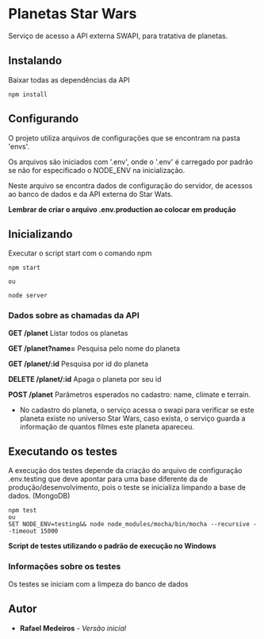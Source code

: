 # Planetas Star Wars

Serviço de acesso a API externa SWAPI, para tratativa de planetas.

## Instalando
Baixar todas as dependências da API

```
npm install
```

## Configurando

O projeto utiliza arquivos de configurações que se encontram na pasta 'envs'.

Os arquivos são iniciados com '.env', onde o '.env' é carregado por padrão se não for especificado o NODE_ENV na inicialização.

Neste arquivo se encontra dados de configuração do servidor, de acessos ao banco de dados e da API externa do Star Wats.

__Lembrar de criar o arquivo .env.production ao colocar em produção__

## Inicializando

Executar o script start com o comando npm

```
npm start

ou

node server
```

### Dados sobre as chamadas da API

__GET /planet__
Listar todos os planetas

__GET /planet?name=__
Pesquisa pelo nome do planeta

__GET /planet/:id__
Pesquisa por id do planeta

__DELETE /planet/:id__
Apaga o planeta por seu id

__POST /planet__
Parâmetros esperados no cadastro: name, climate e terrain.

* No cadastro do planeta, o serviço acessa o swapi para verificar se este planeta existe no universo Star Wars, caso exista, o serviço guarda a informação de quantos filmes este planeta apareceu.


## Executando os testes

A execução dos testes depende da criação do arquivo de configuração .env.testing que deve apontar para uma base diferente da de produção/desenvolvimento, pois o teste se inicializa limpando a base de dados. (MongoDB)

```
npm test
ou
SET NODE_ENV=testing&& node node_modules/mocha/bin/mocha --recursive --timeout 15000
```

__Script de testes utilizando o padrão de execução no Windows__


### Informações sobre os testes

Os testes se iniciam com a limpeza do banco de dados


## Autor

* **Rafael Medeiros** - *Versão inicial*
